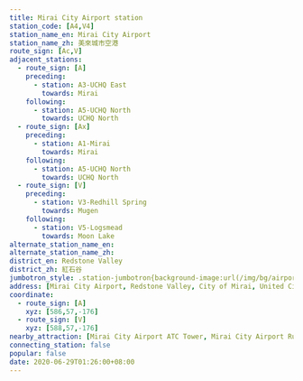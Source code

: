 ```yaml
---
title: Mirai City Airport station
station_code: [A4,V4]
station_name_en: Mirai City Airport
station_name_zh: 美來城市空港
route_sign: [Ac,V]
adjacent_stations:
  - route_sign: [A]
    preceding:
      - station: A3-UCHQ East
        towards: Mirai
    following:
      - station: A5-UCHQ North
        towards: UCHQ North
  - route_sign: [Ax]
    preceding:
      - station: A1-Mirai
        towards: Mirai
    following:
      - station: A5-UCHQ North
        towards: UCHQ North
  - route_sign: [V]
    preceding:
      - station: V3-Redhill Spring
        towards: Mugen
    following:
      - station: V5-Logsmead
        towards: Moon Lake
alternate_station_name_en: 
alternate_station_name_zh: 
district_en: Redstone Valley
district_zh: 紅石谷
jumbotron_style: .station-jumbotron{background-image:url(/img/bg/airportline.png),url(/img/bg/airportexpress.png),url(/img/bg/victoryline.png);background-repeat:no-repeat;background-size:100% 10px;background-position:0 100px,0 130px,0 160px}
address: [Mirai City Airport, Redstone Valley, City of Mirai, United Cities]
coordinate:
  - route_sign: [A]
    xyz: [586,57,-176]
  - route_sign: [V]
    xyz: [588,57,-176]
nearby_attraction: [Mirai City Airport ATC Tower, Mirai City Airport Runway 18/36, Mirai City Airport Horse Park]
connecting_station: false
popular: false
date: 2020-06-29T01:26:00+08:00
---
```


